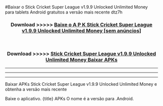 #Baixar o Stick Cricket Super League v1.9.9 Unlocked Unlimited Money   para tablets Android gratuitos a versão mais recente dtz7h


<div align="center">
<h3>Download >>>>> <a href="https://pt-web.web.app/?pt= Stick Cricket Super League v1.9.9 Unlocked Unlimited Money ">Baixe o A P K Stick Cricket Super League v1.9.9 Unlocked Unlimited Money  [sem anúncios]</a></h3><br>

<h3>Download >>>>> <a href="https://pt-web.web.app/?pt= Stick Cricket Super League v1.9.9 Unlocked Unlimited Money ">Stick Cricket Super League v1.9.9 Unlocked Unlimited Money  Baixar APKs</a></h3>
</div>

----------------------------------------------------------

----------------------------------------------------------

----------------------------------------------------------

Baixar APKs Stick Cricket Super League v1.9.9 Unlocked Unlimited Money  e obtenha a versão mais recente

Baixe o aplicativo. {title} APKs O nome é a versão para .Android.


